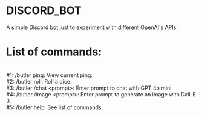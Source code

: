 # DISCORD_BOT
A simple Discord bot just to experiment with different OpenAI's APIs.

# List of commands:
<br>#1: /butler ping: View current ping.
<br>#2: /butler roll: Roll a dice.
<br>#3: /butler /chat \<prompt\>: Enter prompt to chat with GPT 4o mini.
<br>#4: /butler /image \<prompt\>: Enter prompt to generate an image with Dall-E 3.
<br>#5: /butler help: See list of commands.
